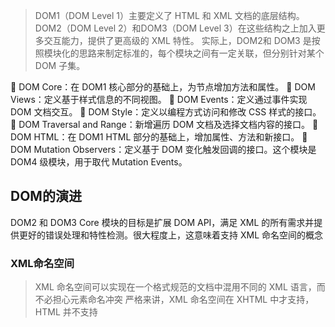 > DOM1（DOM Level 1）主要定义了 HTML 和 XML 文档的底层结构。
> DOM2（DOM Level 2）和DOM3（DOM Level 3）在这些结构之上加入更多交互能力，提供了更高级的 XML 特性。
> 实际上，DOM2和 DOM3 是按照模块化的思路来制定标准的，每个模块之间有一定关联，但分别针对某个 DOM 子集。

 DOM Core：在 DOM1 核心部分的基础上，为节点增加方法和属性。
 DOM Views：定义基于样式信息的不同视图。
 DOM Events：定义通过事件实现 DOM 文档交互。
 DOM Style：定义以编程方式访问和修改 CSS 样式的接口。
 DOM Traversal and Range：新增遍历 DOM 文档及选择文档内容的接口。
 DOM HTML：在 DOM1 HTML 部分的基础上，增加属性、方法和新接口。
 DOM Mutation Observers：定义基于 DOM 变化触发回调的接口。这个模块是 DOM4 级模块，用于取代 Mutation Events。

## DOM的演进
DOM2 和 DOM3 Core 模块的目标是扩展 DOM API，满足 XML 的所有需求并提供更好的错误处理和特性检测。很大程度上，这意味着支持 XML 命名空间的概念
### XML命名空间
> XML 命名空间可以实现在一个格式规范的文档中混用不同的 XML 语言，而不必担心元素命名冲突
> 严格来讲，XML 命名空间在 XHTML 中才支持，HTML 并不支持



